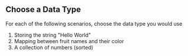 ## Choose a Data Type

For each of the following scenarios, choose the data type you would use

1. Storing the string "Hello World"
2. Mapping between fruit names and their color
3. A collection of numbers (sorted)
